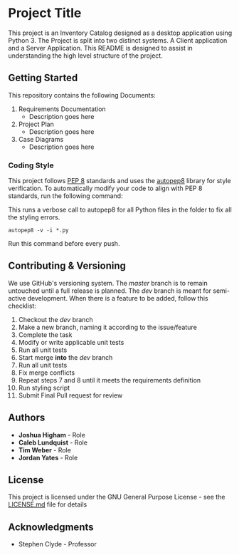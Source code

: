 # Project Title

This project is an Inventory Catalog designed as a desktop application using Python 3. The Project is split into two distinct systems. A Client application and a Server Application. This README is designed to assist in understanding the high level structure of the project.

## Getting Started

This repository contains the following Documents:

1. Requirements Documentation
	* Description goes here
2. Project Plan
	* Description goes here
3. Case Diagrams
	* Description goes here

### Coding Style

This project follows [PEP 8](https://www.python.org/dev/peps/pep-0008/) standards and uses the [autopep8](https://github.com/hhatto/autopep8) library for style verification. To automatically modify your code to align with PEP 8 standards, run the following command:

This runs a verbose call to autopep8 for all Python files in the folder to fix all the styling errors.

```
autopep8 -v -i *.py
```
Run this command before every push.

## Contributing & Versioning

We use GitHub's versioning system. The *master* branch is to remain untouched until a full release is planned. The *dev* branch is meant for semi-active development. When there is a feature to be added, follow this checklist:

1. Checkout the *dev* branch
2. Make a new branch, naming it according to the issue/feature
3. Complete the task
4. Modify or write applicable unit tests
5. Run all unit tests
6. Start merge **into** the *dev* branch
7. Run all unit tests
8. Fix merge conflicts
9. Repeat steps 7 and 8 until it meets the requirements definition
10. Run styling script
11. Submit Final Pull request for review

## Authors

* **Joshua Higham** - Role
* **Caleb Lundquist** - Role
* **Tim Weber** - Role
* **Jordan Yates** - Role

## License

This project is licensed under the GNU General Purpose License - see the [LICENSE.md](LICENSE.md) file for details

## Acknowledgments

* Stephen Clyde - Professor 
